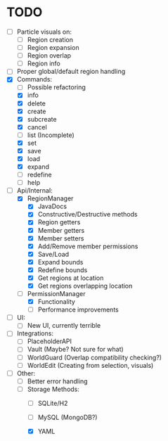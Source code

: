 # TODO

- [ ] Particle visuals on:
    - [ ] Region creation
    - [ ] Region expansion
    - [ ] Region overlap
    - [ ] Region info
- [ ] Proper global/default region handling
- [x] Commands:
    - [ ] Possible refactoring
    - [x] info
    - [x] delete
    - [x] create
    - [x] subcreate
    - [x] cancel
    - [ ] list (Incomplete)
    - [x] set
    - [x] save
    - [x] load
    - [x] expand
    - [ ] redefine
    - [ ] help
- [ ]  Api/Internal:
    - [x] RegionManager
        - [x] JavaDocs
        - [x] Constructive/Destructive methods
        - [x] Region getters
        - [x] Member getters
        - [x] Member setters
        - [x] Add/Remove member permissions
        - [x] Save/Load
        - [x] Expand bounds
        - [x] Redefine bounds
        - [x] Get regions at location
        - [x] Get regions overlapping location
    - [ ] PermissionManager
        - [x] Functionality
        - [ ] Performance improvements
- [ ]  UI:
    - [ ] New UI, currently terrible
- [ ] Integrations:
    - [ ] PlaceholderAPI
    - [ ] Vault (Maybe? Not sure for what)
    - [ ] WorldGuard (Overlap compatibility checking?)
    - [ ] WorldEdit (Creating from selection, visuals)
- [ ]  Other:
    - [ ] Better error handling
    - [ ] Storage Methods:
        - [ ] SQLite/H2
        - [ ] MySQL (MongoDB?)
        - [x] YAML

